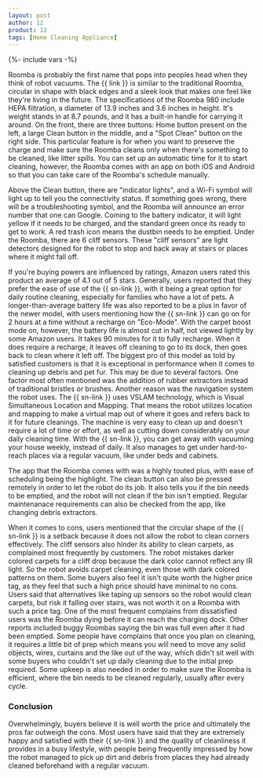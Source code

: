 ```yaml
---
layout: post
author: 12
product: 12
tags: [Home Cleaning Appliance]
---
```


{%- include vars -%}

Roomba is probably the first name that pops into peoples head when they think of robot vacuums. The {{ link }} is similar to the traditional Roomba, circular in shape with black edges and a sleek look that makes one feel like they're living in the future. The specifications of the Roomba 980 include HEPA filtration, a diameter of 13.9 inches and 3.6 inches in height. It's weight stands in at 8.7 pounds, and it has a built-in handle for carrying it around. On the front, there are three buttons: Home button present on the left, a large Clean button in the middle, and a "Spot Clean" button on the right side. This particular feature is for when you want to preserve the charge and make sure the Roomba cleans only when there's something to be cleaned, like litter spills. You can set up an automatic time for it to start cleaning, however, the Roomba comes with an app on both iOS and Android so that you can take care of the Roomba's schedule manually.

Above the Clean button, there are "indicator lights", and a Wi-Fi symbol will light up to tell you the connectivity status. If something goes wrong, there will be a troubleshooting symbol, and the Roomba will announce an error number that one can Google. Coming to the battery indicator, it will light yellow if it needs to be charged, and the standard green once its ready to get to work. A red trash icon means the dustbin needs to be emptied. Under the Roomba, there are 6 cliff sensors. These "cliff sensors" are light detectors designed for the robot to stop and back away at stairs or places where it might fall off.

If you're buying powers are influenced by ratings, Amazon users rated this product an average of 4.1 out of 5 stars. Generally, users reported that they prefer the ease of use of the {{ sn-link }}, with it being a great option for daily routine cleaning, especially for families who have a lot of pets. A longer-than-average battery life was also reported to be a plus in favor of the newer model, with users mentioning how the {{ sn-link }} can go on for 2 hours at a time without a recharge on "Eco-Mode". With the carpet boost mode on, however, the battery life is almost cut in half, not viewed lightly by some Amazon users. It takes 90 minutes for it to fully recharge. When it does require a recharge, it leaves off cleaning to go to its dock, then goes back to clean where it left off. The biggest pro of this model as told by satisfied customers is that it is exceptional in performance when it comes to cleaning up debris and pet fur. This may be due to several factors. One factor most often mentioned was the addition of rubber extractors instead of traditional bristles or brushes. Another reason was the navigation system the robot uses. The {{ sn-link }} uses VSLAM technology, which is Visual Simultaneous Location and Mapping. That means the robot utilizes location and mapping to make a virtual map out of where it goes and refers back to it for future cleanings. The machine is very easy to clean up and doesn't require a lot of time or effort, as well as cutting down considerably on your daily cleaning time. With the {{ sn-link }}, you can get away with vacuuming your house weekly, instead of daily. It also manages to get under hard-to-reach places via a regular vacuum, like under beds and cabinets.  

The app that the Roomba comes with was a highly touted plus, with ease of scheduling being the highlight. The clean button can also be pressed remotely in order to let the robot do its job. It also tells you if the bin needs to be emptied, and the robot will not clean if the bin isn't emptied. Regular maintenanace requirements can also be checked from the app, like changing debris extractors.  

When it comes to cons, users mentioned that the circular shape of the {{ sn-link }} is a setback because it does not allow the robot to clean corners effectively. The cliff sensors also hinder its ability to clean carpets, as complained most frequently by customers. The robot mistakes darker colored carpets for a cliff drop because the dark color cannot reflect any IR light. So the robot avoids carpet cleaning, even those with dark colored patterns on them. Some buyers also feel it isn't quite worth the higher price tag, as they feel that such a high price should have minimal to no cons. Users said that alternatives like taping up sensors so the robot would clean carpets, but risk it falling over stairs, was not worth it on a Roomba with such a price tag. One of the most frequent complains from dissatisfied users was the Roomba dying before it can reach the charging dock. Other reports included buggy Roombas saying the bin was full even after it had been emptied. Some people have complains that once you plan on cleaning, it requires a little bit of prep which means you will need to move any solid objects, wires, curtains and the like out of the way, which didn't sit well with some buyers who couldn't set up daily cleaning due to the initial prep required. Some upkeep is also needed in order to make sure the Roomba is efficient, where the bin needs to be cleaned regularly, usually after every cycle.

### Conclusion

Overwhelmingly, buyers believe it is well worth the price and ultimately the pros far outweigh the cons. Most users have said that they are extremely happy and satisfied with their {{ sn-link }} and the quality of cleanliness it provides in a busy lifestyle, with people being frequently impressed by how the robot managed to pick up dirt and debris from places they had already cleaned beforehand with a regular vacuum.  
